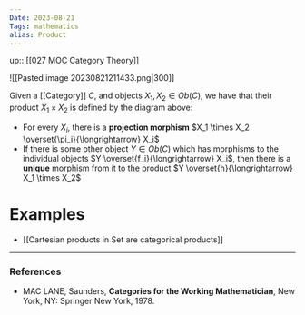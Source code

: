 ```yaml
---
Date: 2023-08-21
Tags: mathematics
alias: Product
---
```

up:: [[027 MOC Category Theory]]

![[Pasted image 20230821211433.png|300]]

Given a [[Category]] $C$, and objects $X_1, X_2 \in Ob(C)$, we have that their product $X_1 \times X_2$ is defined by the diagram above:
- For every $X_i$, there is a **projection morphism** $X_1 \times X_2 \overset{\pi_i}{\longrightarrow} X_i$
- If there is some other object $Y \in Ob(C)$ which has morphisms to the individual objects $Y \overset{f_i}{\longrightarrow} X_i$, then there is a **unique** morphism from it to the product $Y \overset{h}{\longrightarrow} X_1 \times X_2$
# Examples
- [[Cartesian products in Set are categorical products]]

---
### References
- MAC LANE, Saunders, **Categories for the Working Mathematician**, New York, NY: Springer New York, 1978.